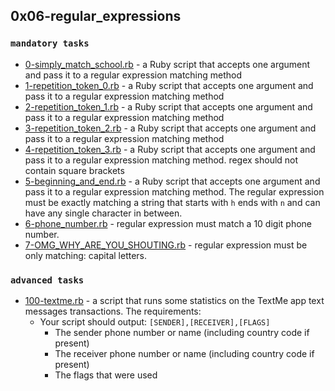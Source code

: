 ## 0x06-regular_expressions

### `mandatory tasks`

* [0-simply_match_school.rb](https://github.com/j88moja-code/alx-system_engineering-devops/blob/main/0x06-regular_expressions/0-simply_match_school.rb) - a Ruby script that accepts one argument and pass it to a regular expression matching method
* [1-repetition_token_0.rb](https://github.com/j88moja-code/alx-system_engineering-devops/blob/main/0x06-regular_expressions/1-repetition_token_0.rb) - a Ruby script that accepts one argument and pass it to a regular expression matching method
* [2-repetition_token_1.rb](https://github.com/j88moja-code/alx-system_engineering-devops/blob/main/0x06-regular_expressions/2-repetition_token_1.rb) - a Ruby script that accepts one argument and pass it to a regular expression matching method
* [3-repetition_token_2.rb](https://github.com/j88moja-code/alx-system_engineering-devops/blob/main/0x06-regular_expressions/3-repetition_token_2.rb) - a Ruby script that accepts one argument and pass it to a regular expression matching method
* [4-repetition_token_3.rb](https://github.com/j88moja-code/alx-system_engineering-devops/blob/main/0x06-regular_expressions/4-repetition_token_3.rb) - a Ruby script that accepts one argument and pass it to a regular expression matching method. regex should not contain square brackets
* [5-beginning_and_end.rb](https://github.com/j88moja-code/alx-system_engineering-devops/blob/main/0x06-regular_expressions/5-beginning_and_end.rb) - a Ruby script that accepts one argument and pass it to a regular expression matching method. The regular expression must be exactly matching a string that starts with `h` ends with `n` and can have any single character in between.
* [6-phone_number.rb]() - regular expression must match a 10 digit phone number.
* [7-OMG_WHY_ARE_YOU_SHOUTING.rb]() - regular expression must be only matching: capital letters.

### `advanced tasks`

* [100-textme.rb]() - a script that runs some statistics on the TextMe app text messages transactions. The requirements:
	* Your script should output: `[SENDER],[RECEIVER],[FLAGS]`
		* The sender phone number or name (including country code if present)
		* The receiver phone number or name (including country code if present)
		* The flags that were used
